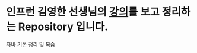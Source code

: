 # 인프런 김영한 선생님의 [강의](https://www.inflearn.com/course/%EA%B9%80%EC%98%81%ED%95%9C%EC%9D%98-%EC%8B%A4%EC%A0%84-%EC%9E%90%EB%B0%94-%EA%B8%B0%EB%B3%B8%ED%8E%B8)를 보고 정리하는 Repository 입니다.

자바 기본 정리 및 복습